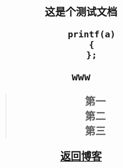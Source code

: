 <h1 align=center>这是个测试文档</h>

```
	printf(a)
	{
	};
```

<kbd>www</kbd>
> 第一  
> 第二  
> 第三

[返回博客](1)


[bk]: https://blog.mcrsg.cn/